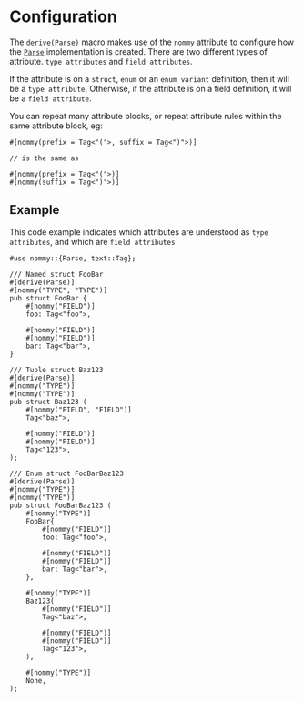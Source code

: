 # Configuration

The [`derive(Parse)`] macro makes use of the `nommy` attribute to configure how the [`Parse`] implementation is created. There are two different types of attribute. `type attributes` and `field attributes`.

If the attribute is on a `struct`, `enum` or an `enum variant` definition, then it will be a `type attribute`.
Otherwise, if the attribute is on a field definition, it will be a `field attribute`.

You can repeat many attribute blocks, or repeat attribute rules within the same attribute block, eg:

```rust,ignore
#[nommy(prefix = Tag<"(">, suffix = Tag<")">)]

// is the same as

#[nommy(prefix = Tag<"(">)]
#[nommy(suffix = Tag<")">)]
```

## Example

This code example indicates which attributes are understood as `type attributes`, and which are `field attributes`

```rust,ignore
#use nommy::{Parse, text::Tag};

/// Named struct FooBar
#[derive(Parse)]
#[nommy("TYPE", "TYPE")]
pub struct FooBar {
    #[nommy("FIELD")]
    foo: Tag<"foo">,

    #[nommy("FIELD")]
    #[nommy("FIELD")]
    bar: Tag<"bar">,
}

/// Tuple struct Baz123
#[derive(Parse)]
#[nommy("TYPE")]
#[nommy("TYPE")]
pub struct Baz123 (
    #[nommy("FIELD", "FIELD")]
    Tag<"baz">,

    #[nommy("FIELD")]
    #[nommy("FIELD")]
    Tag<"123">,
);

/// Enum struct FooBarBaz123
#[derive(Parse)]
#[nommy("TYPE")]
#[nommy("TYPE")]
pub struct FooBarBaz123 (
    #[nommy("TYPE")]
    FooBar{
        #[nommy("FIELD")]
        foo: Tag<"foo">,

        #[nommy("FIELD")]
        #[nommy("FIELD")]
        bar: Tag<"bar">,
    },

    #[nommy("TYPE")]
    Baz123(
        #[nommy("FIELD")]
        Tag<"baz">,

        #[nommy("FIELD")]
        #[nommy("FIELD")]
        Tag<"123">,
    ),

    #[nommy("TYPE")]
    None,
);
```

[`Parse`]: https://docs.rs/nommy/latest/nommy/trait.Parse.html
[`derive(Parse)`]: https://docs.rs/nommy/latest/nommy/derive.Parse.html

